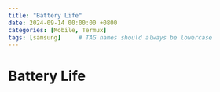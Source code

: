 ```yaml
---
title: "Battery Life"
date: 2024-09-14 00:00:00 +0800
categories: [Mobile, Termux]
tags: [samsung]     # TAG names should always be lowercase
---
```


# Battery Life

